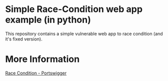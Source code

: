 # Simple Race-Condition web app example (in python)

This repository contains a simple vulnerable web app to race condition (and it's fixed version). 

# More Information
[Race Condition - Portswigger](https://portswigger.net/web-security/race-conditions)